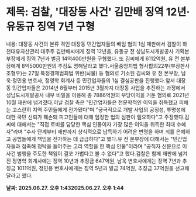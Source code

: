 # **제목: 검찰, '대장동 사건' 김만배 징역 12년·유동규 징역 7년 구형**

  내용: 대장동 사건의 본류 격인 대장동 민간업자들의 배임 혐의 1심 재판에서 검찰이 화천대유자산관리 대주주 김만배씨에게 징역 12년을, 유동규 전 성남도시개발공사 기획본부장에게 징역 7년과 벌금 14억400만원을 구형했다. 또 김씨에게 6112억원, 유 전 본부장에게 8억5000만원의 추징도 명해달라고 했다.서울중앙지법 형사합의22부(부장판사 조형우)는 27일 특정경제범죄법 위반(뇌물) 등 혐의로 기소된 김씨와 유 전 본부장, 남욱·정민용 변호사, 정영학 회계사 등 민간업자들의 1심 결심공판을 진행했다.앞서 대장동 민간업자들은 2014년 8월부터 2015년 3월까지 대장동 사업을 추진하는 과정에서 성남도시개발공사 내부 비밀을 이용해 총 7886억원의 부당이익을 거둔 혐의로 2021년 10월 재판에 넘겨졌다.이날 검찰 측은 "민간업자들은 천문학적인 이익을 취득했고 피해는 고스란히 지역 주민들에게 전가됐다"며 "궁극적으로 개발 사업의 공정성, 투명성에 대한 국민 신뢰가 훼손돼 피고인들에 대해 엄정한 법의 심판이 필요하다"고 주장했다.김씨에 대해서는 "직접 로비를 담당한 핵심 인물이자 가장 많은 이익을 취득한 최대 수혜자"라며 "수사 단계부터 재판까지 상식적으로 납득하기 어려운 변명을 하며 죄를 은폐하고 공범들에게 책임을 전가하는 데 급급하다"고 했다.유 전 본부장에 대해서는 "민간업자들과 접촉해 청탁을 들어주는 고리 역할을 한 핵심 인물"이라며 "공직자 신분으로 이 사건 범행을 주도한 책임이 결코 가볍다고 볼 수 없다"고 했다.검찰은 함께 재판에 넘겨진 정영학 회계사에는 징역 10년과 추징금 647억원, 남욱 변호사에게는 징역 7년과 추징금 1011억원, 정민용 변호사에게는 징역 5년과 벌금 74억원, 추징금 37억원을 선고해달라고 했다.

  **날짜: 2025.06.27. 오후 1:432025.06.27. 오후 1:44**